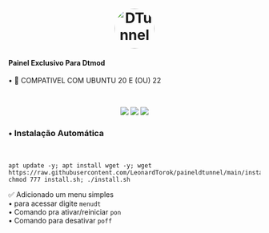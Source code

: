 <h1 align="center">
  <img src="https://i.ibb.co/7SMc2NX/logo.jpg" alt="DTunnel" style="width: 80px; height: 80px; border-radius: 50%;">
</h1>

<h4>Painel Exclusivo Para Dtmod</h4>
• 📌 COMPATIVEL COM UBUNTU 20 E (OU) 22 

<br> <p align="center">
 <img src="https://img.shields.io/static/v1?label=DTunnel&message=Mod&color=E51C44&labelColor=0A1033" />
  <img src="https://img.shields.io/static/v1?label=Open&message=Source&color=E51C44&labelColor=0A1033" />
  <img src="https://i.ibb.co/0yPYBjy/preview.png" />
</p>

<h3>• Instalação Automática</h3> <br>

````
apt update -y; apt install wget -y; wget https://raw.githubusercontent.com/LeonardTorok/paineldtunnel/main/install.sh; chmod 777 install.sh; ./install.sh
````



✅ Adicionado um menu simples <br>
• para acessar digite ```menudt``` <br>
• Comando pra ativar/reiniciar ```pon``` <br>
• Comando para desativar ```poff``` <br>

